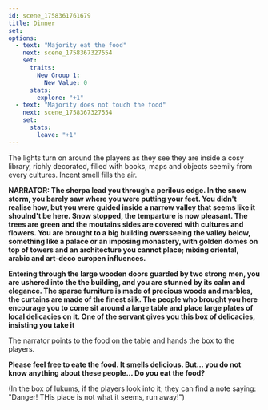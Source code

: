 ```yaml
---
id: scene_1758361761679
title: Dinner
set:
options:
  - text: "Majority eat the food"
    next: scene_1758367327554
    set:
      traits:
        New Group 1:
          New Value: 0
      stats:
        explore: "+1"
  - text: "Majority does not touch the food"
    next: scene_1758367327554
    set:
      stats:
        leave: "+1"
---
```


The lights turn on around the players as they see they are inside a cosy library, richly decorated, filled with books, maps and objects seemily from every cultures. Incent smell fills the air. 

**NARRATOR: The sherpa lead you through a perilous edge. In the snow storm, you barely saw where you were putting your feet. You didn't realise how, but you were guided inside a narrow valley that seems like it shoulnd't be here. Snow stopped, the temparture is now pleasant. The trees are green and the moutains sides are covered with cultures and flowers. You are brought to a big building oversseeing the valley below, something like a palace or an imposing monastery, with golden domes on top of towers and an architecture you cannot place; mixing oriental, arabic and art-deco europen influences.** 

**Entering through the large wooden doors guarded by two strong men, you are ushered into the the building, and you are stunned by its calm and elegance. The sparse furniture is made of precious woods and marbles, the curtains are made of the finest silk. The people who brought you here encourage you to come sit around a large table and place large plates of local delicacies on it. One of the servant gives you this box of delicacies, insisting you take it**

The narrator points to the food on the table and hands the box to the players.

**Please feel free to eate the food. It smells delicious. But... you do not know anything about these people... Do you eat the food?**

(In the box of lukums, if the players look into it; they can find a note saying: "Danger! THis place is not what it seems, run away!")

